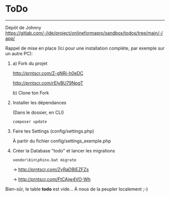 # ToDo

---

Dépôt de Johnny
https://gitlab.com/-/ide/project/onlineformapro/sandbox/todos/tree/main/-/app/


Rappel de mise en place (Ici pour une installation complète, par exemple sur un autre PC):

1. a) Fork du projet
   
   http://prntscr.com/Z-gNRi-h0eDC
   
   http://prntscr.com/rEIyBU79NpgT
   
   b) Clone ton Fork
   

2. Installer les dépendances
   
   (Dans le dossier, en CLI)
   
   ``` 
   composer update
   ```
   
3. Faire tes Settings (config/settings.php)
   
    À partir du fichier config/settings_exemple.php

4. Créer la Database "todo" et lancer les migrations

   ``` 
   vendor\bin\phinx.bat migrate
   ```
   
   → http://prntscr.com/ZyRaDBIEZFZs
   
   → http://prntscr.com/FtCAjw4VO-Wh
   
Bien-sûr, le table **todo** est vide... À nous de la peupler localement ;-)